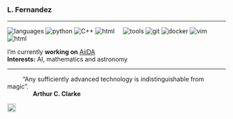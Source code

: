 ### L. Fernandez

----

![languages](https://img.shields.io/static/v1?label=&message=languages:&color=111&style=flat-square)
![python](https://img.shields.io/static/v1?logo=python&label=&message=python&color=36465D&logoColor=AAA&style=flat-square&link=)
![C++](https://img.shields.io/static/v1?logo=c%2B%2B&label=&message=C%2B%2B&color=36465D&logoColor=AAA&style=flat-square&link=)
![html](https://img.shields.io/static/v1?logo=latex&label=&message=latex&color=36465D&logoColor=AAA&style=flat-square&link=)
&nbsp;&nbsp;&nbsp;
![tools](https://img.shields.io/static/v1?label=&message=tools:&color=111&style=flat-square)
![git](https://img.shields.io/static/v1?logo=git&label=&message=git&color=36465D&logoColor=AAA&style=flat-square)
![docker](https://img.shields.io/static/v1?logo=docker&label=&message=docker&color=36465D&logoColor=AAA&style=flat-square)
![vim](https://img.shields.io/static/v1?logo=vim&label=&message=vim&color=36465D&logoColor=AAA&style=flat-square)
![html](https://img.shields.io/static/v1?logo=html5&label=&message=html5&color=36465D&logoColor=AAA&style=flat-square&link=)

I’m currently **working on** <a href="https://www.aiida.net/sections/about.html">AiiDA</a><br>
**Interests:** AI, mathematics and astronomy

----

&nbsp;&nbsp;&nbsp;&nbsp;&nbsp;&nbsp;&nbsp;&nbsp;&nbsp;“Any sufficiently advanced technology is indistinguishable from magic”.<br>
&nbsp;&nbsp;&nbsp;&nbsp;&nbsp;&nbsp;&nbsp;&nbsp;&nbsp;&nbsp;&nbsp;&nbsp;&nbsp;&nbsp;&nbsp;**Arthur C. Clarke**

<a href="https://www.linkedin.com/in/lucas-fernandez-vilanova-447890229/">
  <img align="left" alt="Lucas's LinkedIn" width="20px" src="https://simpleicons.now.sh/linkedin/495f7e" />
</a>


<!--![Top Langs](https://github-readme-stats.vercel.app/api/top-langs/?username=LucR31&layout=compact)-->
<!--![Anurag's GitHub stats](https://github-readme-stats.vercel.app/api?username=LucR31&show_icons=true&theme=dracula&rank_icon=github)-->


<!--
**LucR31/LucR31** is a ✨ _special_ ✨ repository because its `README.md` (this file) appears on your GitHub profile.
![Top Langs](https://github-readme-stats.vercel.app/api/top-langs/?username=LucR31&layout=compact)

Here are some ideas to get you started:

- 🔭 I’m currently working on ...
- 🌱 I’m currently learning ...
- 👯 I’m looking to collaborate on ...
- 🤔 I’m looking for help with ...
- 💬 Ask me about ...
- 📫 How to reach me: ...
- 😄 Pronouns: ...
- ⚡ Fun fact: ...
-->

